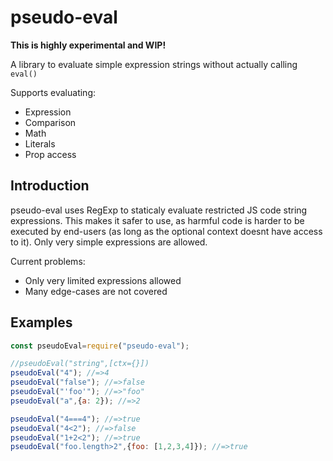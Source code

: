 # pseudo-eval

**This is highly experimental and WIP!**

A library to evaluate simple expression strings without actually calling `eval()`

Supports evaluating:

- Expression
- Comparison
- Math
- Literals
- Prop access

## Introduction

pseudo-eval uses RegExp to staticaly evaluate restricted JS code string expressions. This makes it safer to use, as harmful code is harder to be executed by end-users (as long as the optional context doesnt have access to it).
Only very simple expressions are allowed.

Current problems:

- Only very limited expressions allowed
- Many edge-cases are not covered

## Examples

```js
const pseudoEval=require("pseudo-eval");

//pseudoEval("string",[ctx={}])
pseudoEval("4"); //=>4
pseudoEval("false"); //=>false
pseudoEval("'foo'"); //=>"foo"
pseudoEval("a",{a: 2}); //=>2

pseudoEval("4===4"); //=>true
pseudoEval("4<2"); //=>false
pseudoEval("1+2<2"); //=>true
pseudoEval("foo.length>2",{foo: [1,2,3,4]}); //=>true
```
